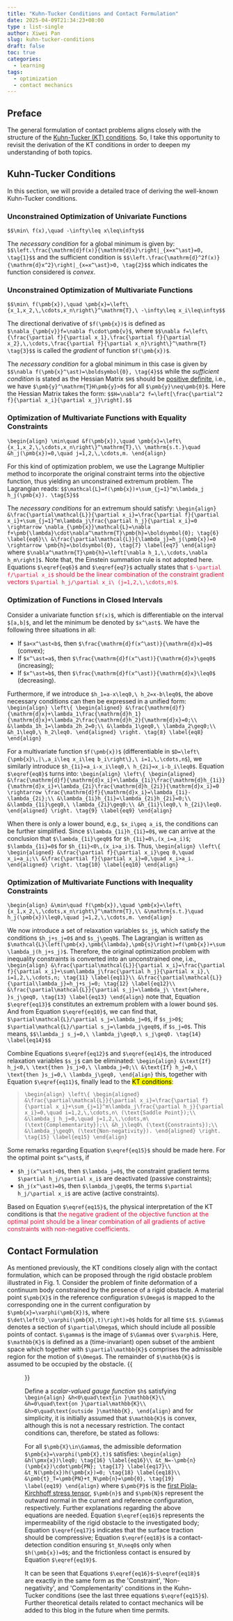 ```yaml
---
title: "Kuhn-Tucker Conditions and Contact Formulation"
date: 2025-04-09T21:34:23+08:00
type : list-single
author: Xiwei Pan
slug: kuhn-tucker-conditions
draft: false
toc: true
categories:
  - learning
tags:
  - optimization
  - contact mechanics
---
```

## Preface
The general formulation of contact problems aligns closely with the structure of the [Kuhn-Tucker (KT) conditions](https://en.wikipedia.org/wiki/Karush%E2%80%93Kuhn%E2%80%93Tucker_conditions). So, I take this opportunity to revisit the derivation of the KT conditions in order to deepen my understanding of both topics.

## Kuhn-Tucker Conditions
In this section, we will provide a detailed trace of deriving the well-known Kuhn-Tucker conditions.
### Unconstrained Optimization of Univariate Functions
`$$\min\ f(x),\quad -\infty\leq x\leq\infty$$`

The *necessary condition* for a global minimum is given by:
`$$\left.\frac{\mathrm{d}f(x)}{\mathrm{d}x}\right|_{x=x^\ast}=0, \tag{1}$$`
and the sufficient condition is
`$$\left.\frac{\mathrm{d}^2f(x)}{\mathrm{d}x^2}\right|_{x=x^\ast}>0, \tag{2}$$`
which indicates the function considered is *convex*.

### Unconstrained Optimization of Multivariate Functions
`$$\min\ f(\pmb{x}),\quad \pmb{x}=\left\{x_1,x_2,\,\cdots,x_n\right\}^\mathrm{T},\ -\infty\leq x_i\leq\infty$$`

The directional derivative of `$f(\pmb{x})$` is defined as `$\nabla_{\pmb{v}}f=\nabla f\cdot\pmb{v}$`, where
`$$\nabla f=\left\{\frac{\partial f}{\partial x_1},\frac{\partial f}{\partial x_2},\,\cdots,\frac{\partial f}{\partial x_n}\right\}^\mathrm{T} \tag{3}$$`
is called the *gradient* of function `$f(\pmb{x})$`.

The *necessary condition* for a global minimum in this case is given by
`$$\nabla f(\pmb{x}^\ast)=\boldsymbol{0}, \tag{4}$$`
while the *sufficient condition* is stated as the Hessian Matrix `$H$` should be [positive definite](https://en.wikipedia.org/wiki/Definite_matrix), i.e., we have `$\pmb{y}^\mathrm{T}H\pmb{y}>0$` for all `$\pmb{y}\neq\pmb{0}$`. Here the Hessian Matrix takes the form:
`$$H=\nabla^2 f=\left[\frac{\partial^2 f}{\partial x_i}{\partial x_j}\right].$$`

### Optimization of Multivariate Functions with Equality Constraints
`\begin{align}
\min\quad &f(\pmb{x}),\quad \pmb{x}=\left\{x_1,x_2,\,\cdots,x_n\right\}^\mathrm{T},\\
\mathrm{s.t.}\quad &h_j(\pmb{x})=0,\quad j=1,2,\,\cdots,m.
\end{align}`

For this kind of optimization problem, we use the Lagrange Multiplier method to incorporate the original constraint terms into the objective function, thus yielding an unconstrained extremum problem. The Lagrangian reads:
`$$\mathcal{L}=f(\pmb{x})+\sum_{j=1}^m\lambda_j h_j(\pmb{x}). \tag{5}$$`

The *necessary conditions* for an extremum should satisfy:
`\begin{align}
&\frac{\partial\mathcal{L}}{\partial x_i}=\frac{\partial f}{\partial x_i}+\sum_{j=1}^m\lambda_j\frac{\partial h_j}{\partial x_i}=0 \rightarrow \nabla_{\pmb{x}}\mathcal{L}=\nabla f+\pmb{\lambda}\cdot\nabla^\mathrm{T}\pmb{h}=\boldsymbol{0}; \tag{6} \label{eq6}\\
&\frac{\partial\mathcal{L}}{\lambda_j}=h_j(\pmb{x})=0 \rightarrow \pmb{h}=\boldsymbol{0}, \tag{7} \label{eq7}
\end{align}`
where `$\nabla^\mathrm{T}\pmb{h}=\left[\nabla h_1,\,\cdots,\nabla h_m\right]$`. Note that, the Einstein summation rule is not adopted here. Equations `$\eqref{eq6}$` and `$\eqref{eq7}$` actually states that <font color=Crimson>`$-\partial f/\partial x_i$` should be the linear combination of the constraint gradient vectors `$\partial h_j/\partial x_i\ (j=1,2,\,\cdots,m)$`.</font>

### Optimization of Functions in Closed Intervals
Consider a univariate function `$f(x)$`, which is differentiable on the interval `$[a,b]$`, and let the minimum be denoted by `$x^\ast$`. We have the following three situations in all:
- If `$a<x^\ast<b$`, then `$\frac{\mathrm{d}f(x^\ast)}{\mathrm{d}x}=0$` (convex);
- If `$x^\ast=a$`, then `$\frac{\mathrm{d}f(x^\ast)}{\mathrm{d}x}\geq0$` (increasing);
- If `$x^\ast=b$`, then `$\frac{\mathrm{d}f(x^\ast)}{\mathrm{d}x}\leq0$` (decreasing).

Furthermore, if we introduce `$h_1=a-x\leq0,\ h_2=x-b\leq0$`, the above necessary conditions can then be expressed in a unified form:
`\begin{align}
\left\{
	\begin{aligned}
	&\frac{\mathrm{d}f}{\mathrm{d}x}+\lambda_1\frac{\mathrm{d}h_1}{\mathrm{d}x}+\lambda_2\frac{\mathrm{d}h_2}{\mathrm{d}x}=0;\\
	&\lambda_1h_1=\lambda_2h_2=0;\\
	&\lambda_1\geq0,\ \lambda_2\geq0;\\
	&h_1\leq0,\ h_2\leq0.
	\end{aligned}
\right. \tag{8} \label{eq8}
\end{align}`

For a multivariate function `$f(\pmb{x})$` (differentiable in `$D=\left\{\pmb{x}\,|\,a_i\leq x_i\leq b_i\right\},\ i=1,\,\cdots,n$`), we similarly introduce `$h_{1i}=a_i-x_i\leq0,\ h_{2i}=x_i-b_i\leq0$`. Equation `$\eqref{eq8}$` turns into:
`\begin{align}
\left\{
	\begin{aligned}
	&\frac{\mathrm{d}f}{\mathrm{d}x_i}+\lambda_{1i}\frac{\mathrm{d}h_{1i}}{\mathrm{d}x_i}+\lambda_{2i}\frac{\mathrm{d}h_{2i}}{\mathrm{d}x_i}=0 \rightarrow \frac{\mathrm{d}f}{\mathrm{d}x_i}=\lambda_{1i}-\lambda_{2i};\\
	&\lambda_{1i}h_{1i}=\lambda_{2i}h_{2i}=0;\\
	&\lambda_{1i}\geq0,\ \lambda_{2i}\geq0;\\
	&h_{1i}\leq0,\ h_{2i}\leq0.
    \end{aligned}
\right. \tag{9} \label{eq9}
\end{align}`

When there is only a lower bound, e.g., `$x_i\geq a_i$`, the conditions can be further simplified. Since `$\lambda_{1i}h_{1i}=0$`, we can arrive at the conclusion that `$\lambda_{1i}\geq0$` for `$h_{1i}=0\,(x_i=a_i)$`; `$\lambda_{1i}=0$` for `$h_{1i}<0\,(x_i>a_i)$`. Thus,
`\begin{align}
\left\{
	\begin{aligned}
	&\frac{\partial f}{\partial x_i}\geq 0,\quad x_i=a_i;\\
	&\frac{\partial f}{\partial x_i}=0,\quad x_i>a_i.
	\end{aligned}
\right. \tag{10} \label{eq10}
\end{align}`

### Optimization of Multivariate Functions with Inequality Constraints
`\begin{align}
&\min\quad f(\pmb{x}),\quad \pmb{x}=\left\{x_1,x_2,\,\cdots,x_n\right\}^\mathrm{T},\\
&\mathrm{s.t.}\quad h_j(\pmb{x})\leq0,\quad j=1,2,\,\cdots,m.
\end{align}`

We now introduce a set of relaxation variables `$s_j$`, which satisfy the conditions `$h_j+s_j=0$` and `$s_j\geq0$`. The Lagrangian is written as `$\mathcal{L}\left(\pmb{x},\pmb{\lambda},\pmb{s}\right)=f(\pmb{x})+\sum\lambda_j(h_j+s_j)$`. Therefore, the original optimization problem with inequality constraints is converted into an unconstrained one, i.e.,
`\begin{align}
&\frac{\partial\mathcal{L}}{\partial x_i}=\frac{\partial f}{\partial x_i}+\sum\lambda_j\frac{\partial h_j}{\partial x_i},\ i=1,2,\,\cdots,n; \tag{11} \label{eq11}\\
&\frac{\partial\mathcal{L}}{\partial\lambda_j}=h_j+s_j=0; \tag{12} \label{eq12}\\
&\frac{\partial\mathcal{L}}{\partial s_j}=\lambda_j\ \text{where, }s_j\geq0, \tag{13} \label{eq13}
\end{align}`
note that, Equation `$\eqref{eq13}$` constitutes an extremum problem with a lower bound `$0$`. And from Equation `$\eqref{eq10}$`, we can find that, `$\partial\mathcal{L}/\partial s_j=\lambda_j=0$`, if `$s_j>0$`; `$\partial\mathcal{L}/\partial s_j=\lambda_j\geq0$`, if `$s_j=0$`. This means,
`$$\lambda_j s_j=0,\ \lambda_j\geq0,\ s_j\geq0. \tag{14} \label{eq14}$$`

Combine Equations `$\eqref{eq12}$` and `$\eqref{eq14}$`, the introduced relaxation variables `$s_j$` can be eliminated:
`\begin{align}
&\text{If} h_j<0,\ \text{then }s_j>0,\ \lambda_j=0;\\
&\text{If} h_j=0,\ \text{then }s_j=0,\ \lambda_j\geq0,
\end{align}`
this, together with Equation `$\eqref{eq11}$`, finally lead to the <mark>KT conditions</mark>:
> `\begin{align}
\left\{
	\begin{aligned}
	&\frac{\partial\mathcal{L}}{\partial x_i}=\frac{\partial f}{\partial x_i}+\sum_{j=1}^m\lambda_j\frac{\partial h_j}{\partial x_i}=0,\quad i=1,2,\,\cdots,n\ (\text{Saddle Point});\\
	&\lambda_j h_j=0,\quad j=1,2,\,\cdots,m\ (\text{Complementarity});\\
	&h_j\leq0\ (\text{Constraints});\\
	&\lambda_j\geq0\ (\text{Non-negativity}).
	\end{aligned}
\right. \tag{15} \label{eq15}
\end{align}`

Some remarks regarding Equation `$\eqref{eq15}$` should be made here. For the optimal point `$x^\ast$`, if
- `$h_j(x^\ast)<0$`, then `$\lambda_j=0$`, the constraint gradient terms `$\partial h_j/\partial x_i$` are deactivated (passive constraints);
- `$h_j(x^\ast)=0$`, then `$\lambda_j\geq0$`, the terms `$\partial h_j/\partial x_i$` are active (active constraints).

Based on Equation `$\eqref{eq15}$`, the physical interpretation of the KT conditions is that <font color=Crimson>the negative gradient of the objective function at the optimal point should be a linear combination of all gradients of active constraints with non-negative coefficients.</font>

## Contact Formulation
As mentioned previously, the KT conditions closely align with the contact formulation, which can be proposed through the rigid obstacle problem illustrated in Fig. 1. Consider the problem of finite deformation of a continuum body constrained by the presence of a rigid obstacle. A material point `$\pmb{X}$` in the reference configuration `$\Omega$` is mapped to the corresponding one in the current configuration by `$\pmb{x}=\varphi(\pmb{X})$`, where `$\det\left(D_\varphi(\pmb{X},t)\right)>0$` holds for all time `$t$`. `$\Gamma$` denotes a section of `$\partial\Omega$`, which should include all possible points of contact. `$\gamma$` is the image of `$\Gamma$` over `$\varphi$`. Here, `$\mathbb{K}$` is defined as a (time-invariant) open subset of the ambient space which together with `$\partial\mathbb{K}$` comprises the admissible region for the motion of `$\Omega$`. The remainder of `$\mathbb{K}$` is assumed to be occupied by the obstacle.
{{<figure src="/figures/blogFigs/KT_Contact/contact_notation.png" caption="Figure 1: Notation for the obstacle problem in finite deformations (J. C. SIMO and T. A. LAURSEN, 1990)" width="450">}}

Define a *scalar-valued gauge function* `$h$` satisfying
`\begin{align}
&h<0\quad\text{in }\mathbb{K}\\
&h=0\quad\text{on }\partial\mathbb{K}\\
&h>0\quad\text{outside }\mathbb{K},
\end{align}`
and for simplicity, it is initially assumed that `$\mathbb{K}$` is convex, although this is not a necessary restriction. The contact conditions can, therefore, be stated as follows:

For all `$\pmb{X}\in\Gamma$`, the admissible deformation `$\pmb{x}=\varphi(\pmb{X},t)$` satisfies:
`\begin{align}
&h(\pmx{x})\leq0; \tag{16} \label{eq16}\\
&t_N=-\pmb{n}(\pmb{x})\cdot\pmb{PN}; \tag{17} \label{eq17}\\
&t_N(\pmb{x})h(\pmb{x})=0; \tag{18} \label{eq18}\\
&\pmb{t}_T=\pmb{PN}+t_N\pmb{n}=\pmb{0}, \tag{19} \label{eq19}
\end{align}`
where `$\pmb{P}$` is the [first Piola-Kirchhoff stress tensor](https://en.wikipedia.org/wiki/Piola%E2%80%93Kirchhoff_stress_tensors), `$\pmb{n}$` and `$\pmb{N}$` represent the outward normal in the current and reference configuration, respectively. Further explanations regarding the above equations are needed. Equation `$\eqref{eq16}$` represents the impermeability of the rigid obstacle to the investigated body; Equation `$\eqref{eq17}$` indicates that the surface traction should be compressive; Equation `$\eqref{eq18}$` is a contact-detection condition ensuring `$t_N\neq0$` only when `$h(\pmb{x})=0$`; and the frictionless contact is ensured by Equation `$\eqref{eq19}$`.

It can be seen that Equations `$\eqref{eq16}$`-`$\eqref{eq18}$` are exactly in the same form as the 'Constraint', 'Non-negativity', and 'Complementarity' conditions in the Kuhn-Tucker conditions (see the last three equations `$\eqref{eq15}$`). Further theoretical details related to contact mechanics will be added to this blog in the future when time permits.